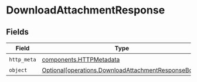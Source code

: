 # DownloadAttachmentResponse


## Fields

| Field                                                                                                            | Type                                                                                                             | Required                                                                                                         | Description                                                                                                      |
| ---------------------------------------------------------------------------------------------------------------- | ---------------------------------------------------------------------------------------------------------------- | ---------------------------------------------------------------------------------------------------------------- | ---------------------------------------------------------------------------------------------------------------- |
| `http_meta`                                                                                                      | [components.HTTPMetadata](../../models/components/httpmetadata.md)                                               | :heavy_check_mark:                                                                                               | N/A                                                                                                              |
| `object`                                                                                                         | [Optional[operations.DownloadAttachmentResponseBody]](../../models/operations/downloadattachmentresponsebody.md) | :heavy_minus_sign:                                                                                               | N/A                                                                                                              |